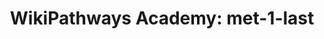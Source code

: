 ---
annotations:
- id: PW:0000002
  parent: classic metabolic pathway
  type: Pathway Ontology
  value: classic metabolic pathway
authors:
- RoelvO5
- DeSl
description: test pathway
last-edited: 2022-02-09
organisms:
- Homo sapiens
redirect_from:
- /index.php/Pathway:WP5170
- /instance/WP5170
revision: null
schema-jsonld:
- '@context': https://schema.org/
  '@id': https://wikipathways.github.io/pathways/WP5170.html
  '@type': Dataset
  creator:
    '@type': Organization
    name: WikiPathways
  description: test pathway
  keywords:
  - (S)-2,3-Epoxysqualene
  - 7-Dehydrocholesterol
  - Acetyl-CoA
  - CYP51A1
  - DHCR7
  - Dimethylallyl pyrophosphate
  - FDFT1
  - FDPS
  - Geranyl-PP
  - HMG-CoA
  - HMGCR
  - HMGCS1
  - IDI1
  - LSS
  - Lanosterin
  - Lathosterol
  - MSMO1
  - MVD
  - MVK
  - Mevalonic acid
  - Mevalonic acid 5-pyrophosphate
  - Mevalonic acid-5P
  - NSDHL
  - PMVK
  - SC5DL
  - SQLE
  - Squalene
  - cholesterol
  - farnesyl pyrophosphate
  - isopentenyl pyrophosphate
  license: CC0
  name: 'WikiPathways Academy: met-1-last'
seo: CreativeWork
title: 'WikiPathways Academy: met-1-last'
wpid: WP5170
---